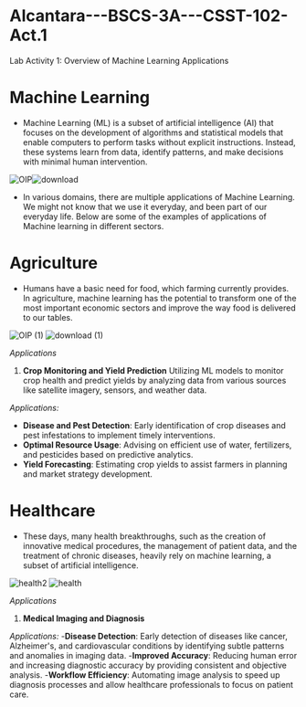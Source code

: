 # Alcantara---BSCS-3A---CSST-102-Act.1
Lab Activity 1: Overview of Machine Learning Applications

# Machine Learning
 - Machine Learning (ML) is a subset of artificial intelligence (AI) that focuses on the development of algorithms and statistical models that enable computers to perform tasks without explicit instructions. Instead, these systems learn from data, identify patterns, and make decisions with minimal human intervention.
   
![OIP](https://github.com/user-attachments/assets/48e0aeb4-ea28-41a4-85f3-96a6ac47399c)![download](https://github.com/user-attachments/assets/38a5fd3f-057f-4c2c-9545-68a3a7530e7c)

- In various domains, there are multiple applications of Machine Learning. We might not know that we use it everyday, and been part of our everyday life. Below are some of the examples of applications of Machine learning in different sectors.

# Agriculture
- Humans have a basic need for food, which farming currently provides. In agriculture, machine learning has the potential to transform one of the most important economic sectors and improve the way food is delivered to our tables.
  
![OIP (1)](https://github.com/user-attachments/assets/e8a9f5b6-37f2-4d91-b167-430a173d1f7b)
![download (1)](https://github.com/user-attachments/assets/bef99335-8fed-4a92-8a50-137fce789c07)

*Applications* 
1. **Crop Monitoring and Yield Prediction**
    Utilizing ML models to monitor crop health and predict yields by analyzing data from various sources like satellite imagery, sensors, and weather data.
   
*Applications:*
 - **Disease and Pest Detection**: Early identification of crop diseases and pest infestations to implement timely interventions.
 - **Optimal Resource Usage**: Advising on efficient use of water, fertilizers, and pesticides based on predictive analytics.
 - **Yield Forecasting**: Estimating crop yields to assist farmers in planning and market strategy development.

# Healthcare
- These days, many health breakthroughs, such as the creation of innovative medical procedures, the management of patient data, and the treatment of chronic diseases, heavily rely on machine learning, a subset of artificial intelligence.

![health2](https://github.com/user-attachments/assets/5900b305-9f1b-4f0a-9926-54433cbbff74)
![health](https://github.com/user-attachments/assets/ea722f04-2162-439b-a4f7-da71249671d9)

*Applications* 
1. **Medical Imaging and Diagnosis**

*Applications:*
-**Disease Detection**: Early detection of diseases like cancer, Alzheimer's, and cardiovascular conditions by identifying subtle patterns and anomalies in imaging data.
-**Improved Accuracy**: Reducing human error and increasing diagnostic accuracy by providing consistent and objective analysis.
-**Workflow Efficiency**: Automating image analysis to speed up diagnosis processes and allow healthcare professionals to focus on patient care.

